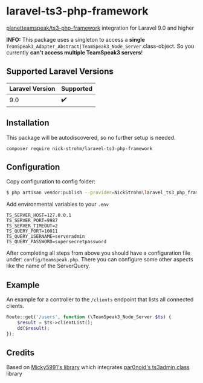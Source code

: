 # laravel-ts3-php-framework
[planetteamspeak/ts3-php-framework](https://github.com/planetteamspeak/ts3phpframework) integration for Laravel 9.0 and higher

**INFO:** This package uses a singleton to access a **single** `TeamSpeak3_Adapter_Abstract|TeamSpeak3_Node_Server`.class-object. So you currently **can't access multiple TeamSpeak3 servers**!

## Supported Laravel Versions
| Laravel Version | Supported          |
|-----------------|--------------------|
| 9.0             | :heavy_check_mark: |

## Installation
This package will be autodiscovered, so no further setup is needed.

```
composer require nick-strohm/laravel-ts3-php-framework
```

## Configuration
Copy configuration to config folder:

```bash
$ php artisan vendor:publish --provider=NickStrohm\laravel_ts3_php_framework\Providers\TeamspeakServiceProvider
```

Add environmental variables to your `.env`

```
TS_SERVER_HOST=127.0.0.1
TS_SERVER_PORT=9987
TS_SERVER_TIMEOUT=2
TS_QUERY_PORT=10011
TS_QUERY_USERNAME=serveradmin
TS_QUERY_PASSWORD=supersecretpassword
```

After completing all steps from above you should have a configuration file under: `config/teamspeak.php`. There you can configure some other aspects like the name of the ServerQuery.

## Example
An example for a controller to the `/clients` endpoint that lists all connected clients.

```php
Route::get('/users', function (\TeamSpeak3_Node_Server $ts) {
    $result = $ts->clientList();
    dd($result);
});
```

## Credits
Based on [Micky5991's library](https://github.com/Micky5991/laravel-ts3admin) which integrates [par0noid's ts3admin.class](https://github.com/par0noid/ts3admin.class) library